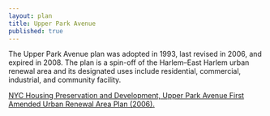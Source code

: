 ```yaml
---
layout: plan
title: Upper Park Avenue
published: true
---
```


The Upper Park Avenue plan was adopted in 1993, last revised in 2006, and expired in 2008. The plan is a spin-off of the Harlem–East Harlem urban renewal area and its designated uses include residential, commercial, industrial, and community facility.

[NYC Housing Preservation and Development, Upper Park Avenue First Amended Urban Renewal Area Plan (2006).](https://www.nyc.gov/assets/hpd/downloads/pdfs/services/upper-park-ave-first-amended-urp.pdf)

